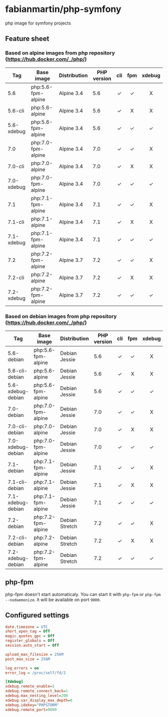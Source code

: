 # fabianmartin/php-symfony

php image for symfony projects

## Feature sheet

### Based on alpine images from php repository (https://hub.docker.com/_/php/)

| Tag               | Base image         | Distribution | PHP version   | cli  | fpm  | xdebug |
| ----------------- | ------------------ | ------------ | ------------- | :--: | :--: | :----: |
| 5.6               | php:5.6-fpm-alpine | Alpine 3.4   | 5.6           | ✓    | ✓    | X      |
| 5.6-cli           | php:5.6-alpine     | Alpine 3.4   | 5.6           | ✓    | X    | X      |
| 5.6-xdebug        | php:5.6-fpm-alpine | Alpine 3.4   | 5.6           | ✓    | ✓    | ✓      |
| 7.0               | php:7.0-fpm-alpine | Alpine 3.4   | 7.0           | ✓    | ✓    | X      |
| 7.0-cli           | php:7.0-alpine     | Alpine 3.4   | 7.0           | ✓    | X    | X      |
| 7.0-xdebug        | php:7.0-fpm-alpine | Alpine 3.4   | 7.0           | ✓    | ✓    | ✓      |
| 7.1               | php:7.1-fpm-alpine | Alpine 3.4   | 7.1           | ✓    | ✓    | X      |
| 7.1-cli           | php:7.1-alpine     | Alpine 3.4   | 7.1           | ✓    | X    | X      |
| 7.1-xdebug        | php:7.1-fpm-alpine | Alpine 3.4   | 7.1           | ✓    | ✓    | ✓      |
| 7.2               | php:7.2-fpm-alpine | Alpine 3.7   | 7.2           | ✓    | ✓    | X      |
| 7.2-cli           | php:7.2-alpine     | Alpine 3.7   | 7.2           | ✓    | X    | X      |
| 7.2-xdebug        | php:7.2-fpm-alpine | Alpine 3.7   | 7.2           | ✓    | ✓    | ✓      |

### Based on debian images from php repository (https://hub.docker.com/_/php/)

| Tag               | Base image         | Distribution   | PHP version   | cli  | fpm  | xdebug |
| ----------------- | ------------------ | -------------- | ------------- | :--: | :--: | :----: |
| 5.6-debian        | php:5.6-fpm-alpine | Debian Jessie  | 5.6           | ✓    | ✓    | X      |
| 5.6-cli-debian    | php:5.6-alpine     | Debian Jessie  | 5.6           | ✓    | X    | X      |
| 5.6-xdebug-debian | php:5.6-fpm-alpine | Debian Jessie  | 5.6           | ✓    | ✓    | ✓      |
| 7.0-debian        | php:7.0-fpm-alpine | Debian Jessie  | 7.0           | ✓    | ✓    | X      |
| 7.0-cli-debian    | php:7.0-alpine     | Debian Jessie  | 7.0           | ✓    | X    | X      |
| 7.0-xdebug-debian | php:7.0-fpm-alpine | Debian Jessie  | 7.0           | ✓    | ✓    | ✓      |
| 7.1-debian        | php:7.1-fpm-alpine | Debian Jessie  | 7.1           | ✓    | ✓    | X      |
| 7.1-cli-debian    | php:7.1-alpine     | Debian Jessie  | 7.1           | ✓    | X    | X      |
| 7.1-xdebug-debian | php:7.1-fpm-alpine | Debian Jessie  | 7.1           | ✓    | ✓    | ✓      |
| 7.2-debian        | php:7.2-fpm-alpine | Debian Stretch | 7.2           | ✓    | ✓    | X      |
| 7.2-cli-debian    | php:7.2-alpine     | Debian Stretch | 7.2           | ✓    | X    | X      |
| 7.2-xdebug-debian | php:7.2-fpm-alpine | Debian Stretch | 7.2           | ✓    | ✓    | ✓      |

## php-fpm

php-fpm doesn't start automaticaly. You can start it with `php-fpm` or `php-fpm --nodaemonize`. it will be available on port `9000`.

## Configured settings

```ini
date.timezone = UTC
short_open_tag = Off
magic_quotes_gpc = Off
register_globals = Off
session.auto_start = Off

upload_max_filesize = 256M
post_max_size = 256M

log_errors = on
error_log = /proc/self/fd/2

[Xdebug]
xdebug.remote_enable=1
xdebug.remote_connect_back=1
xdebug.max_nesting_level=200
xdebug.var_display_max_depth=6
xdebug.idekey="PHPSTORM"
xdebug.remote_port=9090
```